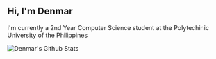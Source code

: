 ## Hi, I'm Denmar

I'm currently a 2nd Year Computer Science student at the Polytechinic University of the Philippines<br/>

<img align="left" alt ="Denmar's Github Stats" src = "https://github-readme-stats-onetongues-projects.vercel.app/api?username=OneTongue" />
